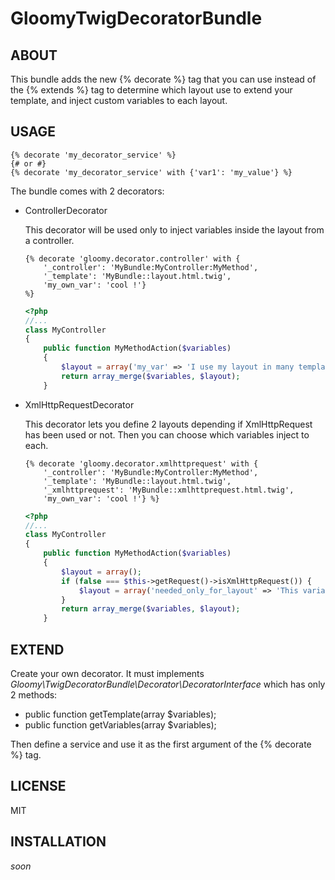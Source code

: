 GloomyTwigDecoratorBundle
=========================

ABOUT
-----

This bundle adds the new {% decorate %} tag that you can use instead of the {% extends %} tag to determine which layout use to extend your template, and inject custom variables to each layout.

USAGE
-----

``` html+django
{% decorate 'my_decorator_service' %}
{# or #}
{% decorate 'my_decorator_service' with {'var1': 'my_value'} %}
```

The bundle comes with 2 decorators:

- ControllerDecorator

    This decorator will be used only to inject variables inside the layout from a controller.

    ``` html+django
    {% decorate 'gloomy.decorator.controller' with {
        '_controller': 'MyBundle:MyController:MyMethod',
        '_template': 'MyBundle::layout.html.twig',
        'my_own_var': 'cool !'}
    %}
    ```

    ``` php
    <?php
    //...
    class MyController
    {
        public function MyMethodAction($variables)
        {
            $layout = array('my_var' => 'I use my layout in many templates, but I inject variables only here');
            return array_merge($variables, $layout);
        }
    ```

- XmlHttpRequestDecorator

    This decorator lets you define 2 layouts depending if XmlHttpRequest has been used or not. Then you can choose which variables inject to each.

    ``` html+django
    {% decorate 'gloomy.decorator.xmlhttprequest' with {
        '_controller': 'MyBundle:MyController:MyMethod',
        '_template': 'MyBundle::layout.html.twig',
        '_xmlhttprequest': 'MyBundle::xmlhttprequest.html.twig',
        'my_own_var': 'cool !'} %}
    ```

    ``` php
    <?php
    //...
    class MyController
    {
        public function MyMethodAction($variables)
        {
            $layout = array();
            if (false === $this->getRequest()->isXmlHttpRequest()) {
                $layout = array('needed_only_for_layout' => 'This variable is NOT injected in XmlHttpRequest mode');
            }
            return array_merge($variables, $layout);
        }
    ```

EXTEND
------

Create your own decorator. It must implements _Gloomy\TwigDecoratorBundle\Decorator\DecoratorInterface_ which has only 2 methods:
- public function getTemplate(array $variables);
- public function getVariables(array $variables);

Then define a service and use it as the first argument of the {% decorate %} tag.

LICENSE
-------

MIT

INSTALLATION
------------

*soon*
